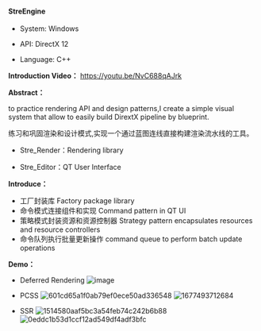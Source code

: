 #### StreEngine



- System: Windows

- API: DirectX 12

- Language: C++



**Introduction Video：**
https://youtu.be/NvC688qAJrk



**Abstract：**





to practice rendering API and design patterns,I create a simple visual system that allow to easily build DirextX pipeline by blueprint. 

练习和巩固渲染和设计模式,实现一个通过蓝图连线直接构建渲染流水线的工具。


- Stre_Render：Rendering library

- Stre_Editor：QT User Interface


**Introduce：**

- 工厂封装库   Factory package library
- 命令模式连接组件和实现  Command pattern in QT UI
- 策略模式封装资源和资源控制器  Strategy pattern encapsulates resources and resource controllers
- 命令队列执行批量更新操作  command queue to perform batch update operations

**Demo：**

- Deferred Rendering
![image](https://user-images.githubusercontent.com/55373014/207652778-12195125-259a-4495-9bba-f59bcea188c4.png)

- PCSS
![601cd65a1f0ab79ef0ece50ad336548](https://user-images.githubusercontent.com/55373014/220613364-3df4e406-1c9d-4ecb-ae60-055e5950669c.png)
![1677493712684](https://user-images.githubusercontent.com/55373014/221539707-b6e1aa2f-fbb2-4694-add7-9c71cb57fe19.png)

- SSR
![1514580aaf5bc3a54feb74c242b6b88](https://user-images.githubusercontent.com/55373014/221803625-67ae6bd5-065b-4452-b263-bb3ba2033f66.png)
![0eddc1b53d1ccf12ad549df4adf3bfc](https://user-images.githubusercontent.com/55373014/221803613-2267f189-5970-4464-bb05-9deb4a94b0b4.png)


